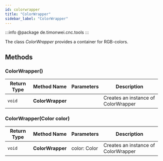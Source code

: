 ```yaml
---
id: colorwrapper
title: "ColorWrapper"
sidebar_label: "ColorWrapper"
---
```


:::info
@package de.timonwei.cnc.tools
:::

The class *ColorWrapper* provides a container for RGB-colors.


## Methods

### ColorWrapper()
| Return Type   | Method Name   | Parameters  | Description    |
| ------------- | ------------- | ----------- | -------------- |
| `void`       | **ColorWrapper**      |             | Creates an instance of ColorWrapper |

### ColorWrapper(Color color)
| Return Type   | Method Name   | Parameters  | Description    |
| ------------- | ------------- | ----------- | -------------- |
| `void`       | **ColorWrapper**      |    color: Color         | Creates an instance of ColorWrapper |